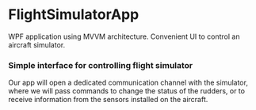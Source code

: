 # FlightSimulatorApp
WPF application using MVVM architecture. Convenient UI to control an aircraft simulator.

### Simple interface for controlling flight simulator
Our app will open a dedicated communication channel with the simulator, where we will pass commands to change the status of the rudders,
or to receive information from the sensors installed on the aircraft.
